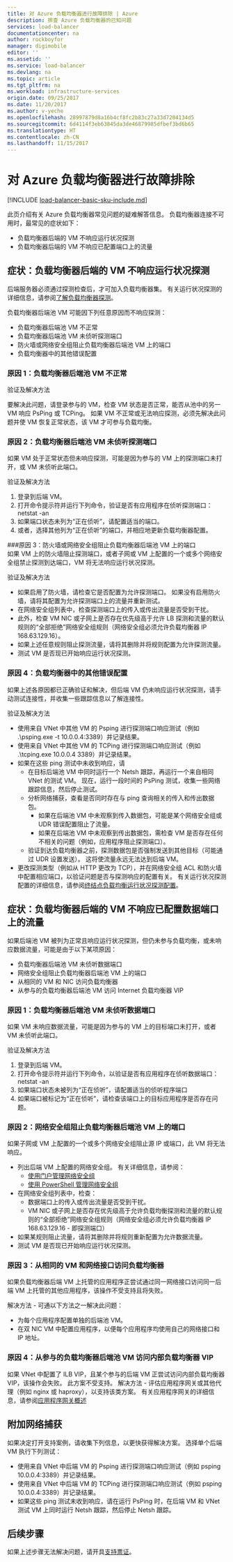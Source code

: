 ```yaml
---
title: 对 Azure 负载均衡器进行故障排除 | Azure
description: 排查 Azure 负载均衡器的已知问题
services: load-balancer
documentationcenter: na
author: rockboyfor
manager: digimobile
editor: ''
ms.assetid: ''
ms.service: load-balancer
ms.devlang: na
ms.topic: article
ms.tgt_pltfrm: na
ms.workload: infrastructure-services
origin.date: 09/25/2017
ms.date: 11/20/2017
ms.author: v-yeche
ms.openlocfilehash: 28997879d8a16b4cf8fc2b83c27a33d7204134d5
ms.sourcegitcommit: 6d4114f3eb63845da3de46879985dfbef3bd6b65
ms.translationtype: HT
ms.contentlocale: zh-CN
ms.lasthandoff: 11/15/2017
---
```

# <a name="troubleshoot-azure-load-balancer"></a>对 Azure 负载均衡器进行故障排除

[!INCLUDE [load-balancer-basic-sku-include.md](../../includes/load-balancer-basic-sku-include.md)]

此页介绍有关 Azure 负载均衡器常见问题的疑难解答信息。 负载均衡器连接不可用时，最常见的症状如下： 
- 负载均衡器后端的 VM 不响应运行状况探测 
- 负载均衡器后端的 VM 不响应已配置端口上的流量

## <a name="symptom-vms-behind-the-load-balancer-are-not-responding-to-health-probes"></a>症状：负载均衡器后端的 VM 不响应运行状况探测
后端服务器必须通过探测检查后，才可加入负载均衡器集。 有关运行状况探测的详细信息，请参阅[了解负载均衡器探测](load-balancer-custom-probe-overview.md)。 

负载均衡器后端池 VM 可能因下列任意原因而不响应探测： 
- 负载均衡器后端池 VM 不正常 
- 负载均衡器后端池 VM 未侦听探测端口 
- 防火墙或网络安全组阻止负载均衡器后端池 VM 上的端口 
- 负载均衡器中的其他错误配置

### <a name="cause-1-load-balancer-backend-pool-vm-is-unhealthy"></a>原因 1：负载均衡器后端池 VM 不正常 

验证及解决方法

要解决此问题，请登录参与的 VM，检查 VM 状态是否正常，能否从池中的另一 VM 响应 PsPing 或 TCPing。 如果 VM 不正常或无法响应探测，必须先解决此问题并使 VM 恢复正常状态，该 VM 才可参与负载均衡。

### <a name="cause-2-load-balancer-backend-pool-vm-is-not-listening-on-the-probe-port"></a>原因 2：负载均衡器后端池 VM 未侦听探测端口
如果 VM 处于正常状态但未响应探测，可能是因为参与的 VM 上的探测端口未打开，或 VM 未侦听此端口。

验证及解决方法

1. 登录到后端 VM。 
2. 打开命令提示符并运行下列命令，验证是否有应用程序在侦听探测端口：   
            netstat -an
3. 如果端口状态未列为“正在侦听”，请配置适当的端口。 
4. 或者，选择其他列为“正在侦听”的端口，并相应地更新负载均衡器配置。              

###<a name="cause-3-firewall-or-a-network-security-group-is-blocking-the-port-on-the-load-balancer-backend-pool-vms"></a>原因 3：防火墙或网络安全组阻止负载均衡器后端池 VM 上的端口  
如果 VM 上的防火墙阻止探测端口，或者子网或 VM 上配置的一个或多个网络安全组禁止探测到达端口，VM 将无法响应运行状况探测。          

验证及解决方法

* 如果启用了防火墙，请检查它是否配置为允许探测端口。 如果没有启用防火墙，请将其配置为允许探测端口上的流量并重新测试。 
* 在网络安全组列表中，检查探测端口上的传入或传出流量是否受到干扰。 
* 此外，检查 VM NIC 或子网上是否存在优先级高于允许 LB 探测和流量的默认规则的“全部拒绝”网络安全组规则（网络安全组必须允许负载均衡器 IP 168.63.129.16）。 
* 如果上述任意规则阻止探测流量，请将其删除并将规则配置为允许探测流量。  
* 测试 VM 是否现已开始响应运行状况探测。 

### <a name="cause-4-other-misconfigurations-in-load-balancer"></a>原因 4：负载均衡器中的其他错误配置
如果上述各原因都已正确验证和解决，但后端 VM 仍未响应运行状况探测，请手动测试连接性，并收集一些跟踪信息以了解连接性。

验证及解决方法

* 使用来自 VNet 中其他 VM 的 Psping 进行探测端口响应测试（例如 .\psping.exe -t 10.0.0.4:3389）并记录结果。 
* 使用来自 VNet 中其他 VM 的 TCPing 进行探测端口响应测试（例如 .\tcping.exe 10.0.0.4 3389）并记录结果。 
* 如果在这些 ping 测试中未收到响应，请
    - 在目标后端池 VM 中同时运行一个 Netsh 跟踪，再运行一个来自相同 VNet 的测试 VM。 现在，运行一段时间的 PsPing 测试，收集一些网络跟踪信息，然后停止测试。 
    - 分析网络捕获，查看是否同时存在与 ping 查询相关的传入和传出数据包。 
        - 如果在后端池 VM 中未观察到传入数据包，可能是某个网络安全组或 UDR 错误配置阻止了流量。 
        - 如果在后端池 VM 中未观察到传出数据包，需检查 VM 是否存在任何不相关的问题（例如，应用程序阻止探测端口）。 
    - 验证到达负载均衡器之前，探测数据包是否强制发送到其他目标（可能通过 UDR 设置发送）。 这将使流量永远无法达到后端 VM。 
* 更改探测类型（例如从 HTTP 更改为 TCP），并在网络安全组 ACL 和防火墙中配置相应端口，以验证问题是否与探测响应的配置有关。 有关运行状况探测配置的详细信息，请参阅[终结点负载均衡运行状况探测配置](https://blogs.msdn.microsoft.com/mast/2016/01/26/endpoint-load-balancing-heath-probe-configuration-details/)。

## <a name="symptom-vms-behind-load-balancer-are-not-responding-to-traffic-on-the-configured-data-port"></a>症状：负载均衡器后端的 VM 不响应已配置数据端口上的流量

如果后端池 VM 被列为正常且响应运行状况探测，但仍未参与负载均衡，或未响应数据流量，可能是由于以下某项原因： 
* 负载均衡器后端池 VM 未侦听数据端口 
* 网络安全组阻止负载均衡器后端池 VM 上的端口  
* 从相同的 VM 和 NIC 访问负载均衡器 
* 从参与的负载均衡器后端池 VM 访问 Internet 负载均衡器 VIP 

### <a name="cause-1-load-balancer-backend-pool-vm-is-not-listening-on-the-data-port"></a>原因 1：负载均衡器后端池 VM 未侦听数据端口 
如果 VM 未响应数据流量，可能是因为参与的 VM 上的目标端口未打开，或者 VM 未侦听此端口。 

验证及解决方法

1. 登录到后端 VM。 
2. 打开命令提示符并运行下列命令，以验证是否有应用程序在侦听数据端口：  
            netstat -an 
3. 如果端口状态未被列为“正在侦听”，请配置适当的侦听程序端口 
4. 如果端口被标记为“正在侦听”，请检查该端口上的目标应用程序是否存在问题。 

### <a name="cause-2-network-security-group-is-blocking-the-port-on-the-load-balancer-backend-pool-vm"></a>原因 2：网络安全组阻止负载均衡器后端池 VM 上的端口  

如果子网或 VM 上配置的一个或多个网络安全组阻止源 IP 或端口，此 VM 将无法响应。

* 列出后端 VM 上配置的网络安全组。 有关详细信息，请参阅：
    -  [使用门户管理网络安全组](../virtual-network/virtual-network-manage-nsg-arm-portal.md)
    -  [使用 PowerShell 管理网络安全组](../virtual-network/virtual-network-manage-nsg-arm-ps.md)
* 在网络安全组列表中，检查：
    - 数据端口上的传入或传出流量是否受到干扰。 
    - VM NIC 或子网上是否存在优先级高于允许负载均衡探测和流量的默认规则的“全部拒绝”网络安全组规则（网络安全组必须允许负载均衡器 IP 168.63.129.16 - 即探测端口） 
* 如果某规则阻止流量，请将其删除并将规则重新配置为允许数据流量。  
* 测试 VM 是否现已开始响应运行状况探测。

### <a name="cause-3-accessing-the-load-balancer-from-the-same-vm-and-network-interface"></a>原因 3：从相同的 VM 和网络接口访问负载均衡器 

如果负载均衡器后端 VM 上托管的应用程序正尝试通过同一网络接口访问同一后端 VM 上托管的其他应用程序，该操作不受支持且将失败。 

解决方法 - 可通以下方法之一解决此问题：
* 为每个应用程序配置单独的后端池 VM。 
* 在双 NIC VM 中配置应用程序，以便每个应用程序均使用自己的网络接口和 IP 地址。 

### <a name="cause-4-accessing-the-internal-load-balancer-vip-from-the-participating-load-balancer-backend-pool-vm"></a>原因 4：从参与的负载均衡器后端池 VM 访问内部负载均衡器 VIP

如果 VNet 中配置了 ILB VIP，且某个参与的后端 VM 正尝试访问内部负载均衡器 VIP，该操作会失败。 此方案不受支持。
解决方法 - 评估应用程序网关或其他代理（例如 nginx 或 haproxy），以支持该类方案。 有关应用程序网关的详细信息，请参阅[应用程序网关概述](../application-gateway/application-gateway-introduction.md)

## <a name="additional-network-captures"></a>附加网络捕获
如果决定打开支持案例，请收集下列信息，以更快获得解决方案。 选择单个后端 VM 执行下列测试：
- 使用来自 VNet 中后端 VM 的 Psping 进行探测端口响应测试（例如 psping 10.0.0.4:3389）并记录结果。 
- 使用来自 VNet 中后端 VM 的 TCPing 进行探测端口响应测试（例如 psping 10.0.0.4:3389）并记录结果。
- 如果这些 ping 测试未收到响应，请在运行 PsPing 时，在后端 VM 和 VNet 测试 VM 上同时运行 Netsh 跟踪，然后停止 Netsh 跟踪。 

## <a name="next-steps"></a>后续步骤

如果上述步骤无法解决问题，请开具[支持票证](https://www.azure.cn/support/contact/)。

<!--Update_Description: update meta properties -->